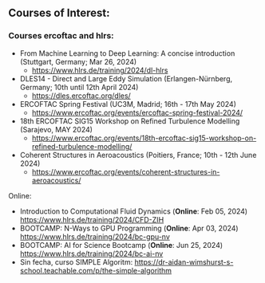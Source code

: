 ## Courses of Interest:

### Courses ercoftac and hlrs:
- From Machine Learning to Deep Learning: A concise introduction (Stuttgart, Germany; Mar 26, 2024)
  - https://www.hlrs.de/training/2024/dl-hlrs
- DLES14 - Direct and Large Eddy Simulation (Erlangen-Nürnberg, Germany; 10th until 12th April 2024)
  - https://dles.ercoftac.org/dles/
- ERCOFTAC Spring Festival (UC3M, Madrid; 16th - 17th May 2024)
  - https://www.ercoftac.org/events/ercoftac-spring-festival-2024/
- 18th ERCOFTAC SIG15 Workshop on Refined Turbulence Modelling (Sarajevo, MAY 2024)
  - https://www.ercoftac.org/events/18th-ercoftac-sig15-workshop-on-refined-turbulence-modelling/
- Coherent Structures in Aeroacoustics (Poitiers, France; 10th - 12th June 2024)
  - https://www.ercoftac.org/events/coherent-structures-in-aeroacoustics/

Online:
- Introduction to Computational Fluid Dynamics (**Online**: Feb 05, 2024) https://www.hlrs.de/training/2024/CFD-ZIH
- BOOTCAMP: N-Ways to GPU Programming (**Online**: Apr 03, 2024) https://www.hlrs.de/training/2024/bc-gpu-nv
- BOOTCAMP: AI for Science Bootcamp (**Online**: Jun 25, 2024) https://www.hlrs.de/training/2024/bc-ai-nv
- Sin fecha, curso SIMPLE Algoritm: https://dr-aidan-wimshurst-s-school.teachable.com/p/the-simple-algorithm
